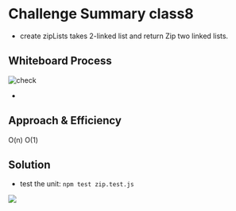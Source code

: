 
# Challenge Summary class8
* create zipLists   takes 2-linked list and return Zip two linked lists.


## Whiteboard Process
![check](https://i.ibb.co/dK56Hqv/rtr.png)

* 
## Approach & Efficiency
O(n)
O(1)
## Solution
* test the unit: ``npm test zip.test.js``

![](https://i.ibb.co/84ZL3GX/test.png)
